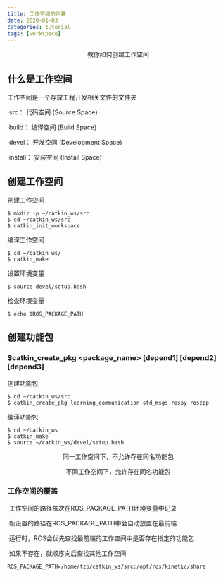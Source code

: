 ```yaml
---
title: 工作空间的创建
date: 2020-01-03
categories: tutorial
tags: [workspace]
---
```


<center>教你如何创建工作空间</center> 

<!-- more -->


## 什么是工作空间

工作空间是一个存放工程开发相关文件的文件夹

·src：   代码空间 (Source Space)

·build：  编译空间 (Build Space)

·devel：  开发空间 (Development Space)

·install： 安装空间 (Install Space)


## 创建工作空间

创建工作空间

```
$ mkdir -p ~/catkin_ws/src
$ cd ~/catkin_ws/src
$ catkin_init_workspace
```

编译工作空间

```
$ cd ~/catkin_ws/
$ catkin_make
```

设置环境变量

```
$ source devel/setup.bash
```

检查环境变量

```
$ echo $ROS_PACKAGE_PATH
```


## 创建功能包

### $catkin_create_pkg <package_name> [depend1] [depend2] [depend3]

创建功能包

```
$ cd ~/catkin_ws/src
$ catkin_create_pkg learning_communication std_msgs rospy roscpp
```

编译功能包

```
$ cd ~/catkin_ws
$ catkin_make
$ source ~/catkin_ws/devel/setup.bash
```
<center>同一工作空间下，不允许存在同名功能包

不同工作空间下，允许存在同名功能包</center>


### 工作空间的覆盖

·工作空间的路径依次在ROS_PACKAGE_PATH环境变量中记录

·新设置的路径在ROS_PACKAGE_PATH中会自动放置在最前端

·运行时，ROS会优先查找最前端的工作空间中是否存在指定的功能包

·如果不存在，就顺序向后查找其他工作空间

```
ROS_PACKAGE_PATH=/home/tzp/catkin_ws/src:/opt/ros/kinetic/share
```

